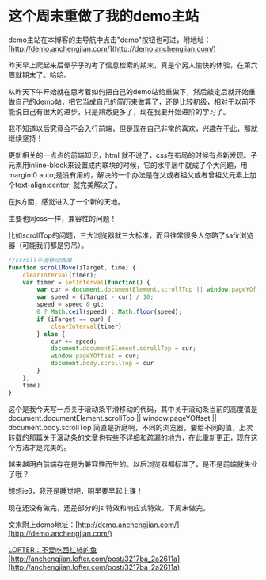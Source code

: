 # 这个周末重做了我的demo主站

demo主站在本博客的主导航中点击"demo"按钮也可进，附地址：[http://demo.anchengjian.com/](http://demo.anchengjian.com/)

昨天早上爬起来后晕乎乎的考了信息检索的期末，真是个另人愉快的体验，在第六周就期末了。哈哈。

从昨天下午开始就在思考着如何把自己的demo站给重做下，然后敲定后就开始重做自己的demo站，把它当成自己的简历来做算了，还是比较初级，相对于以前不能说自己有很大的进步，只是熟悉更多了，现在我要开始进阶的学习了。

我不知道以后究竟会不会入行前端，但是现在自己非常的喜欢，兴趣在于此，那就继续坚持！

更新相关的一点点的前端知识，html 就不说了，css在布局的时候有点新发现。子元素用inline-block来设置成内联块的时候，它的水平居中就成了个大问题，用margin:0 auto;是没有用的，解决的一个办法是在父或者祖父或者曾祖父元素上加个text-align:center; 就完美解决了。

在js方面，感觉进入了一个新的天地。

主要也同css一样，兼容性的问题！

比如scrollTop的问题，三大浏览器就三大标准，而且往常很多人忽略了safir浏览器（可能我们都是穷吊）。

```JavaScript
//scroll平滑移动效果
function scrollMove(iTarget, time) {
    clearInterval(timer);
    var timer = setInterval(function() {
        var cur = document.documentElement.scrollTop || window.pageYOffset || document.body.scrollTop;
        var speed = (iTarget - cur) / 10;
        speed = speed & gt;
        0 ? Math.ceil(speed) : Math.floor(speed);
        if (iTarget == cur) {
            clearInterval(timer)
        } else {
            cur += speed;
            document.documentElement.scrollTop = cur;
            window.pageYOffset = cur;
            document.body.scrollTop = cur
        }
    },
    time)
}
```

这个是我今天写一点关于滚动条平滑移动的代码，其中关于滚动条当前的高度值是document.documentElement.scrollTop || window.pageYOffset || document.body.scrollTop 简直是折磨啊，不同的浏览器，要给不同的值，上次转载的那篇关于滚动条的文章也有些不详细和疏漏的地方，在此重新更正，现在这个方法才是完美的。

越来越明白前端存在是为兼容性而生的。以后浏览器都标准了，是不是前端就失业了哦？

想想ie6，我还是睡觉吧，明早要早起上课！

现在还没有做完，还差部分的js 特效和响应式特效。下周末做完。

文末附上demo地址：[http://demo.anchengjian.com/](http://demo.anchengjian.com/)

[LOFTER：不爱吃西红柿的鱼](http://anchengjian.lofter.com)   [http://anchengjian.lofter.com/post/3217ba_2a2611a](http://anchengjian.lofter.com/post/3217ba_2a2611a)